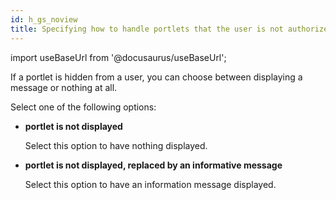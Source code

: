 ```yaml
---
id: h_gs_noview
title: Specifying how to handle portlets that the user is not authorized to view
---
```

import useBaseUrl from '@docusaurus/useBaseUrl';



If a portlet is hidden from a user, you can choose between displaying a message or nothing at all.

Select one of the following options:

-   **portlet is not displayed**

    Select this option to have nothing displayed.

-   **portlet is not displayed, replaced by an informative message**

    Select this option to have an information message displayed.


